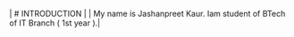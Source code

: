 | # INTRODUCTION | 
| My name is Jashanpreet Kaur. Iam student of BTech of IT Branch ( 1st year ).|
 
